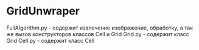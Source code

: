 # GridUnwraper

FullAlgorithm.py - содержит извлечение изображение, обработку, а так же вызов конструкторов классов Cell и Grid
Grid.py - содержит класс Grid
Cell.py - содержит класс Cell
